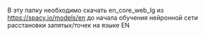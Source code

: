 В эту папку необходимо скачать en_core_web_lg из https://spacy.io/models/en до начала обучения нейронной сети расстановки запятых/точек на языке EN
